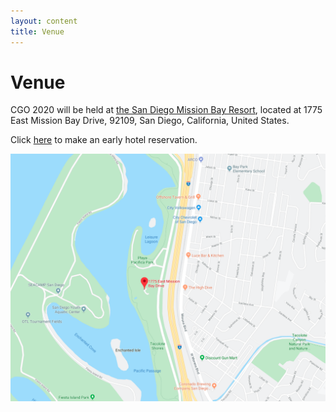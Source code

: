 ```yaml
---
layout: content
title: Venue
---
```

# Venue
CGO 2020 will be held at [the San Diego Mission Bay Resort](https://www.missionbayresort.com/), located at 1775 East Mission Bay Drive, 92109, San Diego, California, United States.

Click [here](https://gc.synxis.com/rez.aspx?Hotel=10372&Chain=11910&arrive=2/23/2020&depart=2/26/2020&adult=1&child=0&group=ACM220) to make an early hotel reservation.

![hotel](img/hotel.png)
